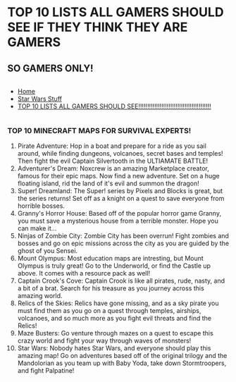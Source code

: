 # TOP 10 LISTS ALL GAMERS SHOULD SEE IF THEY THINK THEY ARE GAMERS 
## SO GAMERS ONLY!

<nav>
  <ul style="display:inline-block;">
    <a href="/"><li>Home</li></a>
    <a href="/starwarsstuff"><li>Star Wars Stuff</li></a>
    <a href="/toptens"><li>TOP 10 LISTS ALL GAMERS SHOULD SEE!!!!!!!!!!!!!!!!!!!!!!!!!!!!!!!!!!!!!!!!!</li></a>
</ul>
</nav>

### TOP 10 MINECRAFT MAPS FOR SURVIVAL EXPERTS!
1. Pirate Adventure: Hop in a boat and prepare for a ride as you sail around, while finding dungeons, volcanoes, secret bases and temples! Then fight the evil Captain Silvertooth in the ULTIAMATE BATTLE!
2. Adventurer's Dream: Noxcrew is an amazing Marketplace creator, famous for their epic maps. Now find a new adventure. Set on a huge floating island, rid the land of it's evil and summon the dragon!
3. Super! Dreamland: The Super! series by Pixels and Blocks is great, but the series returns! Set off as a knight on a quest to save everyone from horrible bosses.
4. Granny's Horror House: Based off of the popular horror game Granny, you must save a mysterious house from a terrible monster. Hope you can make it...
5. Ninjas of Zombie City: Zombie City has been overrun! Fight zombies and bosses and go on epic missions across the city as you are guided by the ghost of you Sensei.
6. Mount Olympus: Most education maps are intresting, but Mount Olympus is truly great! Go to the Underworld, or find the Castle up above. It comes with a resource pack as well!
7. Captain Crook's Cove: Captain Crook is like all pirates, rude, nasty, and a bit of a brat. Search for his treasure as you journey across this amazing world.
8. Relics of the Skies: Relics have gone missing, and as a sky pirate you must find them as you go on a quest through temples, airships, volcanoes, and so much more as you fight evil threats and find the Relics!
9. Maze Busters: Go venture through mazes on a quest to escape this crazy world and fight your way through waves of monsters!
10. Star Wars: Nobody hates Star Wars, and everyone should play this amazing map! Go on adventures based off of the original trilogy and the Mandolorian as you team up with Baby Yoda, take down Stormtroopers, and fight Palpatine!
